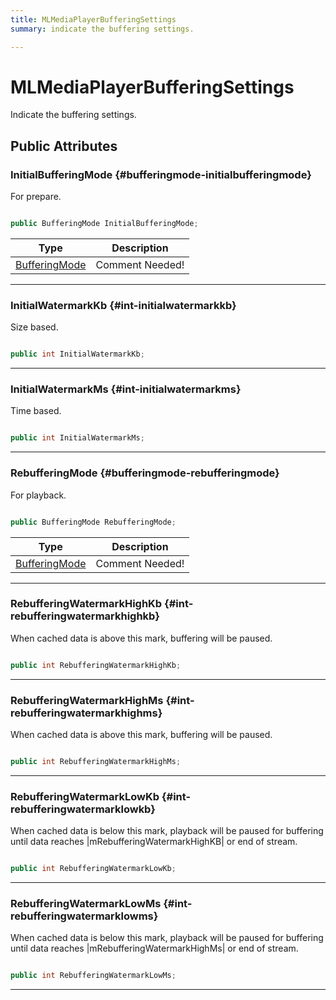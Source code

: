 ```yaml
---
title: MLMediaPlayerBufferingSettings
summary: indicate the buffering settings. 

---
```


# MLMediaPlayerBufferingSettings




Indicate the buffering settings.   





## Public Attributes

### InitialBufferingMode {#bufferingmode-initialbufferingmode}

For prepare. 

```csharp

public BufferingMode InitialBufferingMode;

```

| Type | Description  | 
|--|--|
| [BufferingMode](/versioned_docs/version-02-Aug-2023/unity-api/api/UnityEngine.XR.MagicLeap/MLMedia/Player/UnityEngine.XR.MagicLeap.MLMedia.Player.md#enums-bufferingmode) | Comment Needed!  |





-----------

### InitialWatermarkKb {#int-initialwatermarkkb}

Size based. 

```csharp

public int InitialWatermarkKb;

```






-----------

### InitialWatermarkMs {#int-initialwatermarkms}

Time based. 

```csharp

public int InitialWatermarkMs;

```






-----------

### RebufferingMode {#bufferingmode-rebufferingmode}

For playback. 

```csharp

public BufferingMode RebufferingMode;

```

| Type | Description  | 
|--|--|
| [BufferingMode](/versioned_docs/version-02-Aug-2023/unity-api/api/UnityEngine.XR.MagicLeap/MLMedia/Player/UnityEngine.XR.MagicLeap.MLMedia.Player.md#enums-bufferingmode) | Comment Needed!  |





-----------

### RebufferingWatermarkHighKb {#int-rebufferingwatermarkhighkb}

When cached data is above this mark, buffering will be paused. 

```csharp

public int RebufferingWatermarkHighKb;

```






-----------

### RebufferingWatermarkHighMs {#int-rebufferingwatermarkhighms}

When cached data is above this mark, buffering will be paused. 

```csharp

public int RebufferingWatermarkHighMs;

```






-----------

### RebufferingWatermarkLowKb {#int-rebufferingwatermarklowkb}

When cached data is below this mark, playback will be paused for buffering until data reaches |mRebufferingWatermarkHighKB| or end of stream. 

```csharp

public int RebufferingWatermarkLowKb;

```






-----------

### RebufferingWatermarkLowMs {#int-rebufferingwatermarklowms}

When cached data is below this mark, playback will be paused for buffering until data reaches |mRebufferingWatermarkHighMs| or end of stream. 

```csharp

public int RebufferingWatermarkLowMs;

```






-----------


